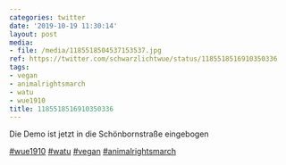 ```yaml
---
categories: twitter
date: '2019-10-19 11:30:14'
layout: post
media:
- file: /media/1185518504537153537.jpg
ref: https://twitter.com/schwarzlichtwue/status/1185518516910350336
tags:
- vegan
- animalrightsmarch
- watu
- wue1910
title: 1185518516910350336
---
```

Die Demo ist jetzt in die Schönbornstraße eingebogen

[#wue1910](/t/wue1910) [#watu](/t/watu) [#vegan](/t/vegan) [#animalrightsmarch](/t/animalrightsmarch) 
